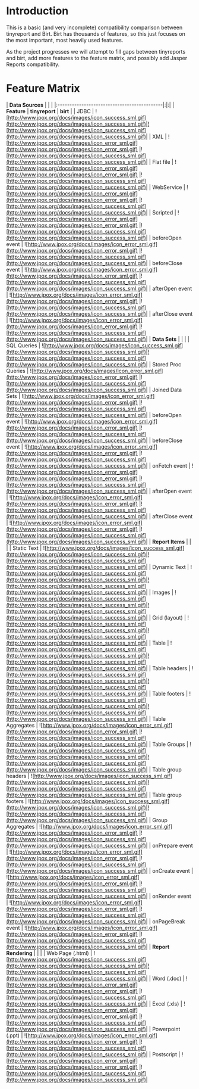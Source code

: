 # Introduction #

This is a basic (and very incomplete) compatibility comparison between tinyreport and Birt. Birt has thousands of features, so this just focuses on the most important, most heavily used features.

As the project progresses we will attempt to fill gaps between tinyreports and birt, add more features to the feature matrix, and possibly add Jasper Reports compatibility.

# Feature Matrix #

| **Data Sources**                            | | |
|:--------------------------------------------|:|:|
| **Feature**                                 | **tinyreport** | **birt** |
| JDBC                                        | ![http://www.jpox.org/docs/images/icon_success_sml.gif](http://www.jpox.org/docs/images/icon_success_sml.gif)|![http://www.jpox.org/docs/images/icon_success_sml.gif](http://www.jpox.org/docs/images/icon_success_sml.gif)|
| XML                                         | ![http://www.jpox.org/docs/images/icon_error_sml.gif](http://www.jpox.org/docs/images/icon_error_sml.gif)  |![http://www.jpox.org/docs/images/icon_success_sml.gif](http://www.jpox.org/docs/images/icon_success_sml.gif)|
| Flat file                                   | ![http://www.jpox.org/docs/images/icon_error_sml.gif](http://www.jpox.org/docs/images/icon_error_sml.gif)  |![http://www.jpox.org/docs/images/icon_success_sml.gif](http://www.jpox.org/docs/images/icon_success_sml.gif)|
| WebService                                  | ![http://www.jpox.org/docs/images/icon_error_sml.gif](http://www.jpox.org/docs/images/icon_error_sml.gif)  |![http://www.jpox.org/docs/images/icon_success_sml.gif](http://www.jpox.org/docs/images/icon_success_sml.gif)|
| Scripted                                    | ![http://www.jpox.org/docs/images/icon_error_sml.gif](http://www.jpox.org/docs/images/icon_error_sml.gif)  |![http://www.jpox.org/docs/images/icon_success_sml.gif](http://www.jpox.org/docs/images/icon_success_sml.gif)|
| beforeOpen event                            | ![http://www.jpox.org/docs/images/icon_error_sml.gif](http://www.jpox.org/docs/images/icon_error_sml.gif)  |![http://www.jpox.org/docs/images/icon_success_sml.gif](http://www.jpox.org/docs/images/icon_success_sml.gif)|
| beforeClose event                           | ![http://www.jpox.org/docs/images/icon_error_sml.gif](http://www.jpox.org/docs/images/icon_error_sml.gif)  |![http://www.jpox.org/docs/images/icon_success_sml.gif](http://www.jpox.org/docs/images/icon_success_sml.gif)|
| afterOpen event                             | ![http://www.jpox.org/docs/images/icon_error_sml.gif](http://www.jpox.org/docs/images/icon_error_sml.gif)  |![http://www.jpox.org/docs/images/icon_success_sml.gif](http://www.jpox.org/docs/images/icon_success_sml.gif)|
| afterClose event                            | ![http://www.jpox.org/docs/images/icon_error_sml.gif](http://www.jpox.org/docs/images/icon_error_sml.gif)  |![http://www.jpox.org/docs/images/icon_success_sml.gif](http://www.jpox.org/docs/images/icon_success_sml.gif)|
| **Data Sets**                                                                                                                      | | |
| SQL Queries                                 | ![http://www.jpox.org/docs/images/icon_success_sml.gif](http://www.jpox.org/docs/images/icon_success_sml.gif)|![http://www.jpox.org/docs/images/icon_success_sml.gif](http://www.jpox.org/docs/images/icon_success_sml.gif)|
| Stored Proc Queries                         | ![http://www.jpox.org/docs/images/icon_error_sml.gif](http://www.jpox.org/docs/images/icon_error_sml.gif)  |![http://www.jpox.org/docs/images/icon_success_sml.gif](http://www.jpox.org/docs/images/icon_success_sml.gif)|
| Joined Data Sets                            | ![http://www.jpox.org/docs/images/icon_error_sml.gif](http://www.jpox.org/docs/images/icon_error_sml.gif)  |![http://www.jpox.org/docs/images/icon_success_sml.gif](http://www.jpox.org/docs/images/icon_success_sml.gif)|
| beforeOpen event                            | ![http://www.jpox.org/docs/images/icon_error_sml.gif](http://www.jpox.org/docs/images/icon_error_sml.gif)  |![http://www.jpox.org/docs/images/icon_success_sml.gif](http://www.jpox.org/docs/images/icon_success_sml.gif)|
| beforeClose event                           | ![http://www.jpox.org/docs/images/icon_error_sml.gif](http://www.jpox.org/docs/images/icon_error_sml.gif)  |![http://www.jpox.org/docs/images/icon_success_sml.gif](http://www.jpox.org/docs/images/icon_success_sml.gif)|
| onFetch event                               | ![http://www.jpox.org/docs/images/icon_error_sml.gif](http://www.jpox.org/docs/images/icon_error_sml.gif)  |![http://www.jpox.org/docs/images/icon_success_sml.gif](http://www.jpox.org/docs/images/icon_success_sml.gif)|
| afterOpen event                             | ![http://www.jpox.org/docs/images/icon_error_sml.gif](http://www.jpox.org/docs/images/icon_error_sml.gif)  |![http://www.jpox.org/docs/images/icon_success_sml.gif](http://www.jpox.org/docs/images/icon_success_sml.gif)|
| afterClose event                            | ![http://www.jpox.org/docs/images/icon_error_sml.gif](http://www.jpox.org/docs/images/icon_error_sml.gif)  |![http://www.jpox.org/docs/images/icon_success_sml.gif](http://www.jpox.org/docs/images/icon_success_sml.gif)|
| **Report Items**                                                                                                                   | | |
| Static Text                                 | ![http://www.jpox.org/docs/images/icon_success_sml.gif](http://www.jpox.org/docs/images/icon_success_sml.gif)|![http://www.jpox.org/docs/images/icon_success_sml.gif](http://www.jpox.org/docs/images/icon_success_sml.gif)|
| Dynamic Text                                | ![http://www.jpox.org/docs/images/icon_success_sml.gif](http://www.jpox.org/docs/images/icon_success_sml.gif)|![http://www.jpox.org/docs/images/icon_success_sml.gif](http://www.jpox.org/docs/images/icon_success_sml.gif)|
| Images                                      | ![http://www.jpox.org/docs/images/icon_success_sml.gif](http://www.jpox.org/docs/images/icon_success_sml.gif)|![http://www.jpox.org/docs/images/icon_success_sml.gif](http://www.jpox.org/docs/images/icon_success_sml.gif)|
| Grid (layout)                               | ![http://www.jpox.org/docs/images/icon_success_sml.gif](http://www.jpox.org/docs/images/icon_success_sml.gif)|![http://www.jpox.org/docs/images/icon_success_sml.gif](http://www.jpox.org/docs/images/icon_success_sml.gif)|
| Table                                       | ![http://www.jpox.org/docs/images/icon_success_sml.gif](http://www.jpox.org/docs/images/icon_success_sml.gif)|![http://www.jpox.org/docs/images/icon_success_sml.gif](http://www.jpox.org/docs/images/icon_success_sml.gif)|
| Table headers                               | ![http://www.jpox.org/docs/images/icon_success_sml.gif](http://www.jpox.org/docs/images/icon_success_sml.gif)|![http://www.jpox.org/docs/images/icon_success_sml.gif](http://www.jpox.org/docs/images/icon_success_sml.gif)|
| Table footers                               | ![http://www.jpox.org/docs/images/icon_success_sml.gif](http://www.jpox.org/docs/images/icon_success_sml.gif)|![http://www.jpox.org/docs/images/icon_success_sml.gif](http://www.jpox.org/docs/images/icon_success_sml.gif)|
| Table Aggregates                            | ![http://www.jpox.org/docs/images/icon_error_sml.gif](http://www.jpox.org/docs/images/icon_error_sml.gif)  |![http://www.jpox.org/docs/images/icon_success_sml.gif](http://www.jpox.org/docs/images/icon_success_sml.gif)|
| Table Groups                                | ![http://www.jpox.org/docs/images/icon_success_sml.gif](http://www.jpox.org/docs/images/icon_success_sml.gif)|![http://www.jpox.org/docs/images/icon_success_sml.gif](http://www.jpox.org/docs/images/icon_success_sml.gif)|
| Table group headers                         | ![http://www.jpox.org/docs/images/icon_success_sml.gif](http://www.jpox.org/docs/images/icon_success_sml.gif)|![http://www.jpox.org/docs/images/icon_success_sml.gif](http://www.jpox.org/docs/images/icon_success_sml.gif)|
| Table group footers                         | ![http://www.jpox.org/docs/images/icon_success_sml.gif](http://www.jpox.org/docs/images/icon_success_sml.gif)|![http://www.jpox.org/docs/images/icon_success_sml.gif](http://www.jpox.org/docs/images/icon_success_sml.gif)|
| Group Aggregates                            | ![http://www.jpox.org/docs/images/icon_error_sml.gif](http://www.jpox.org/docs/images/icon_error_sml.gif)  |![http://www.jpox.org/docs/images/icon_success_sml.gif](http://www.jpox.org/docs/images/icon_success_sml.gif)|
| onPrepare event                             | ![http://www.jpox.org/docs/images/icon_error_sml.gif](http://www.jpox.org/docs/images/icon_error_sml.gif)  |![http://www.jpox.org/docs/images/icon_success_sml.gif](http://www.jpox.org/docs/images/icon_success_sml.gif)|
| onCreate event                              | ![http://www.jpox.org/docs/images/icon_error_sml.gif](http://www.jpox.org/docs/images/icon_error_sml.gif)  |![http://www.jpox.org/docs/images/icon_success_sml.gif](http://www.jpox.org/docs/images/icon_success_sml.gif)|
| onRender event                              | ![http://www.jpox.org/docs/images/icon_error_sml.gif](http://www.jpox.org/docs/images/icon_error_sml.gif)  |![http://www.jpox.org/docs/images/icon_success_sml.gif](http://www.jpox.org/docs/images/icon_success_sml.gif)|
| onPageBreak event                           | ![http://www.jpox.org/docs/images/icon_error_sml.gif](http://www.jpox.org/docs/images/icon_error_sml.gif)  |![http://www.jpox.org/docs/images/icon_success_sml.gif](http://www.jpox.org/docs/images/icon_success_sml.gif)|
| **Report Rendering**                                                                                                               | | |
| Web Page (.html)                            | ![http://www.jpox.org/docs/images/icon_success_sml.gif](http://www.jpox.org/docs/images/icon_success_sml.gif)|![http://www.jpox.org/docs/images/icon_success_sml.gif](http://www.jpox.org/docs/images/icon_success_sml.gif)|
| Word (.doc)                                 | ![http://www.jpox.org/docs/images/icon_error_sml.gif](http://www.jpox.org/docs/images/icon_error_sml.gif)  |![http://www.jpox.org/docs/images/icon_success_sml.gif](http://www.jpox.org/docs/images/icon_success_sml.gif)|
| Excel (.xls)                                | ![http://www.jpox.org/docs/images/icon_error_sml.gif](http://www.jpox.org/docs/images/icon_error_sml.gif)  |![http://www.jpox.org/docs/images/icon_success_sml.gif](http://www.jpox.org/docs/images/icon_success_sml.gif)|
| Powerpoint (.ppt)                           | ![http://www.jpox.org/docs/images/icon_error_sml.gif](http://www.jpox.org/docs/images/icon_error_sml.gif)  |![http://www.jpox.org/docs/images/icon_success_sml.gif](http://www.jpox.org/docs/images/icon_success_sml.gif)|
| Postscript                                  | ![http://www.jpox.org/docs/images/icon_error_sml.gif](http://www.jpox.org/docs/images/icon_error_sml.gif)  |![http://www.jpox.org/docs/images/icon_success_sml.gif](http://www.jpox.org/docs/images/icon_success_sml.gif)|
